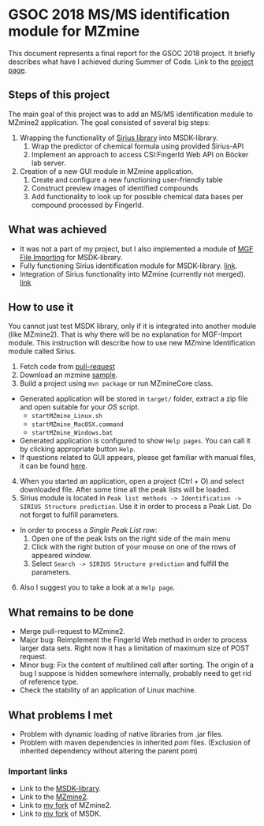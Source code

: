 # GSOC 2018 MS/MS identification module for MZmine
This document represents a final report for the GSOC 2018 project. It briefly describes what have I achieved during Summer of Code.
Link to the [project page](https://summerofcode.withgoogle.com/projects/#4793376075939840).
## Steps of this project
The main goal of this project was to add an MS/MS identification module to MZmine2 application.
The goal consisted of several big steps:
1. Wrapping the functionality of [Sirius library](https://github.com/boecker-lab/sirius) into MSDK-library. 
   1. Wrap the predictor of chemical formula using provided Sirius-API
   2. Implement an approach to access CSI:FingerId Web API on Böcker lab server.
2. Creation of a new GUI module in MZmine application.
    1. Create and configure a new functioning user-friendly table
    2. Construct preview images of identified compounds
    3. Add functionality to look up for possible chemical data bases per compound processed by FingerId.

## What was achieved
- It was not a part of my project, but I also implemented a module of [MGF File Importing](https://github.com/msdk/msdk/pull/256) for MSDK-library.
- Fully functioning Sirius identification module for MSDK-library. [link](https://github.com/msdk/msdk/pull/255).
- Integration of Sirius functionality into MZmine (currently not merged). [link](https://github.com/mzmine/mzmine2/pull/439)

## How to use it
You cannot just test MSDK library, only if it is integrated into another module (like MZmine2). That is why there will be no explanation for MGF-Import module. 
This instruction will describe how to use new MZmine Identification module called Sirius.
1. Fetch code from [pull-request](https://github.com/mzmine/mzmine2/pull/439)
2. Download an mzmine [sample](https://www.dropbox.com/s/j2enjua3lobkeo1/sample-2.3.mzmine?dl=0).
3. Build a project using `mvn package` or run MZmineCore class.
- Generated application will be stored in `target/` folder, extract a zip file and open suitable for your _OS_ script.
  - `startMZmine_Linux.sh`
  - `startMZmine_MacOSX.command`
  - `startMZmine_Windows.bat`
- Generated application is configured to show `Help pages`. You can call it by clicking appropriate button `Help`.
- If questions related to GUI appears, please get familiar with manual files, it can be found [here](http://mzmine.github.io/documentation.html).
4. When you started an application, open a project (Ctrl + O) and select downloaded file. After some time all the peak lists will be loaded.
5. Sirius module is located in `Peak list methods -> Identification -> SIRIUS Structure prediction`. Use it in order to process a Peak List.
Do not forget to fulfill parameters.
- In order to process a _Single Peak List row_:
  1. Open one of the peak lists on the right side of the main menu
  2. Click with the right button of your mouse on one of the rows of appeared window.
  3. Select `Search -> SIRIUS Structure prediction` and fulfill the parameters.
6. Also I suggest you to take a look at a `Help page`.


## What remains to be done
- Merge pull-request to MZmine2.
- Major bug: Reimplement the FingerId Web method in order to process larger data sets. Right now it has a limitation of maximum size of POST request.
- Minor bug: Fix the content of multilined cell after sorting. The origin of a bug I suppose is hidden somewhere internally, probably need to get rid of reference type.
- Check the stability of an application of Linux machine.

## What problems I met
- Problem with dynamic loading of native libraries from .jar files.
- Problem with maven dependencies in inherited _pom_ files. (Exclusion of inherited dependency without altering the parent pom)

### Important links
- Link to the [MSDK-library](https://github.com/msdk/msdk).
- Link to the [MZmine2](https://github.com/mzmine/mzmine2).
- Link to [my fork](https://github.com/evgerher/mzmine2) of MZmine2.
- Link to [my fork](https://github.com/evgerher/msdk) of MSDK.
